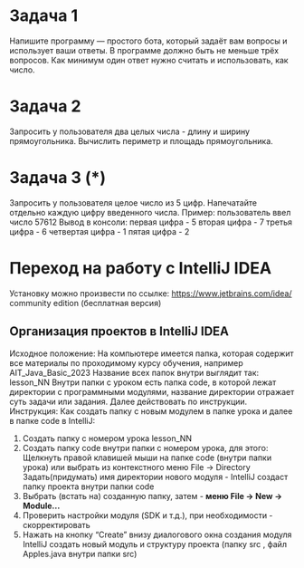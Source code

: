 # Задача 1
Напишите программу — простого бота, который задаёт вам вопросы и использует ваши ответы.
В программе должно быть не меньше трёх вопросов.
Как минимум один ответ нужно считать и использовать, как число.

# Задача 2
Запросить у пользователя два целых числа - длину и ширину прямоугольника.
Вычислить периметр и площадь прямоугольника.

# Задача 3 (*)
Запросить у пользователя целое число из 5 цифр. 
Напечатайте отдельно каждую цифру введенного числа.
Пример: пользователь ввел число 57612
Вывод в консоли:
первая цифра - 5
вторая цифра - 7
третья цифра - 6
четвертая цифра - 1
пятая цифра - 2

# Переход на работу с IntelliJ IDEA
Установку можно произвести по ссылке: https://www.jetbrains.com/idea/
community edition (бесплатная версия)

## Организация проектов в IntelliJ IDEA
Исходное положение:
На компьютере имеется папка, которая содержит все материалы по проходимому курсу обучения, например
AIT_Java_Basic_2023
Название всех папок внутри выглядит так: lesson_NN
Внутри папки с уроком есть папка code, в которой лежат директории с программными модулями,
название директории отражает суть задачи или задания.
Далее действовать по инструкции.
Инструкция: Как создать папку с новым модулем в папке урока и далее в папке code в IntelliJ:
1. Создать папку с номером урока lesson_NN
2. Создать папку code внутри папки с номером урока, для этого:
   Щелкнуть правой клавишей мыши на папке code (внутри папки урока)
   или выбрать из контекстного меню File -> Directory
   Задать(придумать) имя директории нового модуля - IntelliJ создаст папку проекта внутри папки code
4. Выбрать (встать на) созданную папку, затем - **меню File -> New -> Module...**
5. Проверить настройки модуля (SDK и т.д.), при необходимости - скорректировать
6. Нажать на кнопку “Create” внизу диалогового окна создания модуля
   IntelliJ создать новый модуль и структуру проекта (папку src , файл Apples.java внутри папки src)